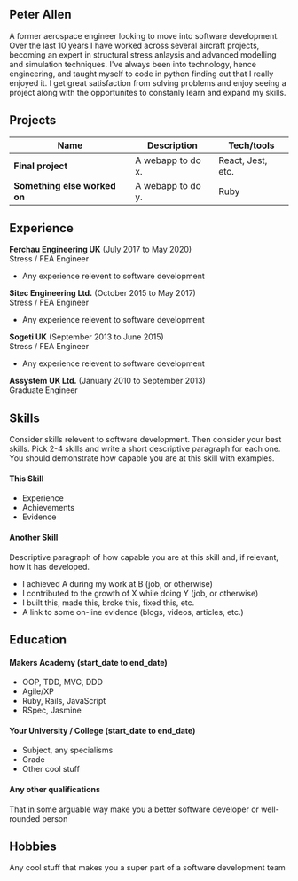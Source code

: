 ## Peter Allen

A former aerospace engineer looking to move into software development. Over the last 10 years I have worked across several aircraft projects, becoming an expert in structural stress anlaysis and advanced modelling and simulation techniques. I've always been into technology, hence engineering, and taught myself to code in python finding out that I really enjoyed it. I get great satisfaction from solving problems and enjoy seeing a project  along with the opportunites to constanly learn and expand my skills.

## Projects

| Name                         | Description       | Tech/tools        |
| ---------------------------- | ----------------- | ----------------- |
| **Final project**            | A webapp to do x. | React, Jest, etc. |
| **Something else worked on** | A webapp to do y. | Ruby              |

## Experience

**Ferchau Engineering UK** (July 2017 to May 2020)  
Stress / FEA Engineer

- Any experience relevent to software development

**Sitec Engineering Ltd.** (October 2015 to May 2017)  
Stress / FEA Engineer

- Any experience relevent to software development

**Sogeti UK** (September 2013 to June 2015)  
Stress / FEA Engineer

- Any experience relevent to software development

**Assystem UK Ltd.** (January 2010 to September 2013)  
Graduate Engineer

## Skills

Consider skills relevent to software development. Then consider your best skills. Pick 2-4 skills and write a short descriptive paragraph for each one. You should demonstrate how capable you are at this skill with examples.

#### This Skill

- Experience
- Achievements
- Evidence

#### Another Skill

Descriptive paragraph of how capable you are at this skill and, if relevant, how it has developed.

- I achieved A during my work at B (job, or otherwise)
- I contributed to the growth of X while doing Y (job, or otherwise)
- I built this, made this, broke this, fixed this, etc.
- A link to some on-line evidence (blogs, videos, articles, etc.)

## Education

#### Makers Academy (start_date to end_date)

- OOP, TDD, MVC, DDD
- Agile/XP
- Ruby, Rails, JavaScript
- RSpec, Jasmine

#### Your University / College (start_date to end_date)

- Subject, any specialisms
- Grade
- Other cool stuff

#### Any other qualifications

That in some arguable way make you a better software developer or well-rounded person

## Hobbies

Any cool stuff that makes you a super part of a software development team
